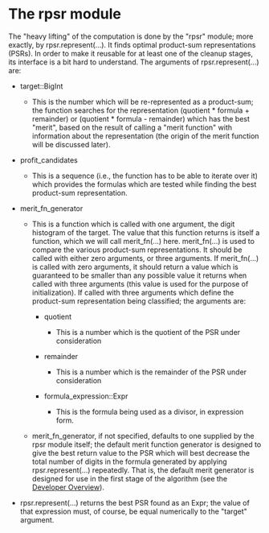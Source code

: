 # The rpsr module

The "heavy lifting" of the computation is done by the "rpsr" module; more exactly, by rpsr.represent(...). It finds optimal product-sum representations (PSRs). In order to make it reusable for at least one of the cleanup stages, its interface is a bit hard to understand. The arguments of rpsr.represent(...) are:

* target::BigInt

  * This is the number which will be re-represented as a product-sum; the function searches for the representation (quotient * formula + remainder) or (quotient * formula - remainder) which has the best "merit", based on the result of calling a "merit function" with information about the representation (the origin of the merit function will be discussed later).

* profit_candidates

  * This is a sequence (i.e., the function has to be able to iterate over it) which provides the formulas which are tested while finding the best product-sum representation.

* merit_fn_generator

  * This is a function which is called with one argument, the digit histogram of the target. The value that this function returns is itself a function, which we will call merit_fn(...) here. merit_fn(...) is used to compare the various product-sum representations. It should be called with either zero arguments, or three arguments. If merit_fn(...) is called with zero arguments, it should return a value which is guaranteed to be smaller than any possible value it returns when called with three arguments (this value is used for the purpose of initialization). If called with three arguments which define the product-sum representation being classified; the arguments are:

    * quotient

      * This is a number which is the quotient of the PSR under consideration

    * remainder

      * This is a number which is the remainder of the PSR under consideration

    * formula_expression::Expr

      * This is the formula being used as a divisor, in expression form.

  * merit_fn_generator, if not specified, defaults to one supplied by the rpsr module itself; the default merit function generator is designed to give the best return value to the PSR which will best decrease the total number of digits in the formula generated by applying rpsr.represent(...) repeatedly. That is, the default merit generator is designed for use in the first stage of the algorithm (see the [Developer Overview](developer_overview.md)).

* rpsr.represent(...) returns the best PSR found as an Expr; the value of that expression must, of course, be equal numerically to the "target" argument.

